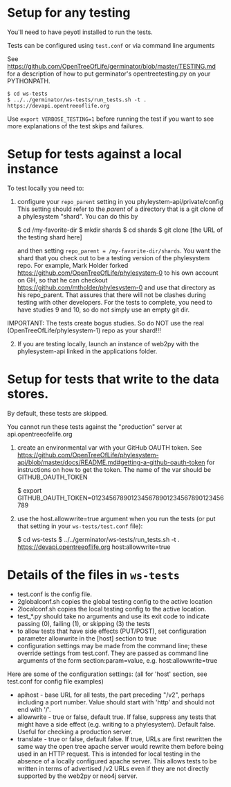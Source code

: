 # Setup for any testing

You'll need to have peyotl installed to run the tests.

Tests can be configured using `test.conf` or via command line arguments

See https://github.com/OpenTreeOfLife/germinator/blob/master/TESTING.md
for a description of how to put germinator's opentreetesting.py on your
PYTHONPATH.

    $ cd ws-tests
    $ ../../germinator/ws-tests/run_tests.sh -t . https://devapi.opentreeoflife.org

Use `export VERBOSE_TESTING=1` before running the test if you want to see
more explanations of the test skips and failures.

# Setup for tests against a local instance

To test locally you need to:
1. configure your `repo_parent` setting in you phyleystem-api/private/config
    This setting should refer to the *parent* of a directory that is a git
    clone of a phylesystem "shard". You can do this by 

    $ cd /my-favorite-dir
    $ mkdir shards
    $ cd shards
    $ git clone [the URL of the testing shard here]

    and then setting `repo_parent = /my-favorite-dir/shards`. You want the 
    shard that you check out to be a testing version of the phylesystem repo. 
    For example, Mark Holder forked https://github.com/OpenTreeOfLife/phylesystem-0
    to his own account on GH, so that he can checkout https://github.com/mtholder/phylesystem-0
    and use that directory as his repo_parent. That assures that there will not be
    clashes during testing with other developers. For the tests to complete, you 
    need to have studies 9 and 10, so do not simply use an empty git dir. 

IMPORTANT: The tests create bogus studies. So do 
NOT use the real (OpenTreeOfLife/phylesystem-1) repo 
as your shard!!!

2. If you are testing locally, launch an instance of web2py with the
phylesystem-api linked in the applications folder.


# Setup for tests that write to the data stores.

By default, these tests are skipped.

You cannot run these tests against the "production" server at api.opentreeofelife.org


1. create an environmental var with your GitHub OAUTH token. See https://github.com/OpenTreeOfLife/phylesystem-api/blob/master/docs/README.md#getting-a-github-oauth-token
for instructions on how to get the token. The name of the var should be GITHUB_OAUTH_TOKEN

    $ export GITHUB_OAUTH_TOKEN=0123456789012345678901234567890123456789

2. use the host.allowwrite=true argument when you run the tests (or put that
setting in your `ws-tests/test.conf` file):

   $ cd ws-tests
   $ ../../germinator/ws-tests/run_tests.sh -t . https://devapi.opentreeoflife.org host:allowwrite=true




# Details of the files in `ws-tests`

  * test.conf is the config file.
  * 2globalconf.sh copies the global testing config to the active location
  * 2localconf.sh copies the local testing config to the active location.
  * test_*.py should take no arguments and use its exit code to indicate
        passing (0), failing (1), or skipping (3) the tests
  * to allow tests that have side effects (PUT/POST), set configuration
    parameter allowwrite in the \[host\] section to true
  * configuration settings may be made from the command line; these
    override settings from test.conf.  They are passed as command line
    arguments of the form section:param=value, e.g. host:allowwrite=true

Here are some of the configuration settings: (all for 'host' section,
see test.conf for config file examples)

  * apihost - base URL for all tests, the part preceding "/v2",
    perhaps including a port number.  Value should start with 'http'
    and should not end with '/'.
  * allowwrite - true or false, default true.  If false, suppress any
    tests that might have a side effect (e.g. writing to a
    phylesystem).  Default false.  Useful for checking a production server.
  * translate - true or false, default false.  If true, URLs are first
    rewritten the same way the open tree apache server would rewrite
    them before being used in an HTTP request.  This is intended for
    local testing in the absence of a locally configured apache
    server.  This allows tests to be written in terms of advertised /v2
    URLs even if they are not directly supported by the web2py or neo4j server.
